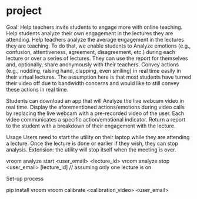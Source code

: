 # project
Goal: 
Help teachers invite students to engage more with online teaching.
Help students analyze their own engagement in the lectures they are attending.
Help teachers analyze the average engagement in the lectures they are teaching.
To do that, we enable students to
Analyze emotions (e.g., confusion, attentiveness, agreement, disagreement, etc.) during each lecture or over a series of lectures. They can use the report for themselves and, optionally, share anonymously with their teachers.
Convey actions (e.g., nodding, raising hand, clapping, even smiling) in real time easily in their virtual lectures. The assumption here is that most students have turned their video off due to bandwidth concerns and would like to still convey these actions in real time. 

Students can download an app that will
Analyze the live webcam video in real time.
Display the aforementioned actions/emotions during video calls by replacing the live webcam with a pre-recorded video of the user. Each video communicates a specific action/emotional indicator. 
Return a report to the student with a breakdown of their engagement with the lecture.

Usage
Users need to start the utility on their laptop while they are attending a lecture. Once the lecture is done or earlier if they wish, they can stop analysis. 
Extension: the utility will stop itself when the meeting is over.

vroom analyze start <user_email> <lecture_id>
vroom analyze stop <user_email> [lecture_id]    // assuming only one lecture is on

Set-up process
	
pip install vroom
vroom calibrate <calibration_video> <user_email>
